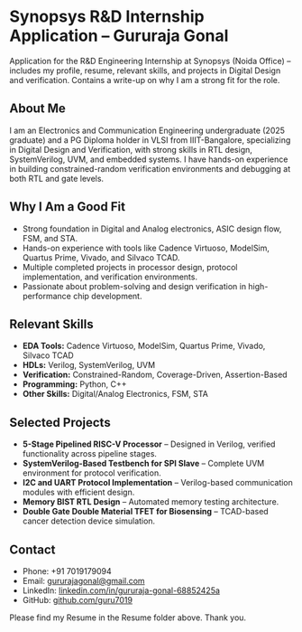 # Synopsys R&D Internship Application – Gururaja Gonal
Application for the R&amp;D Engineering Internship at Synopsys (Noida Office) – includes my profile, resume, relevant skills, and projects in Digital Design and verification. Contains a write-up on why I am a strong fit for the role.

## About Me
I am an Electronics and Communication Engineering undergraduate (2025 graduate) and a PG Diploma holder in VLSI from IIIT-Bangalore, specializing in Digital Design and Verification, with strong skills in RTL design, SystemVerilog, UVM, and embedded systems. I have hands-on experience in building constrained-random verification environments and debugging at both RTL and gate levels.

## Why I Am a Good Fit
- Strong foundation in Digital and Analog electronics, ASIC design flow, FSM, and STA.
- Hands-on experience with tools like Cadence Virtuoso, ModelSim, Quartus Prime, Vivado, and Silvaco TCAD.
- Multiple completed projects in processor design, protocol implementation, and verification environments.
- Passionate about problem-solving and design verification in high-performance chip development.

## Relevant Skills
- **EDA Tools:** Cadence Virtuoso, ModelSim, Quartus Prime, Vivado, Silvaco TCAD
- **HDLs:** Verilog, SystemVerilog, UVM
- **Verification:** Constrained-Random, Coverage-Driven, Assertion-Based
- **Programming:** Python, C++
- **Other Skills:** Digital/Analog Electronics, FSM, STA

## Selected Projects
- **5-Stage Pipelined RISC-V Processor** – Designed in Verilog, verified functionality across pipeline stages.
- **SystemVerilog-Based Testbench for SPI Slave** – Complete UVM environment for protocol verification.
- **I2C and UART Protocol Implementation** – Verilog-based communication modules with efficient design.
- **Memory BIST RTL Design** – Automated memory testing architecture.
- **Double Gate Double Material TFET for Biosensing** – TCAD-based cancer detection device simulation.

## Contact
- Phone: +91 7019179094
- Email: gururajagonal@gmail.com
- LinkedIn: [linkedin.com/in/gururaja-gonal-68852425a](https://linkedin.com/in/gururaja-gonal-68852425a)
- GitHub: [github.com/guru7019](https://github.com/guru7019)

Please find my Resume in the Resume folder above.
Thank you.
